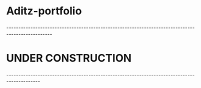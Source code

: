 # Aditz-portfolio
-------------------------------------------------------------------------------------------------<h1>UNDER CONSTRUCTION</h1>--------------------------------------------------------------------------------------------
